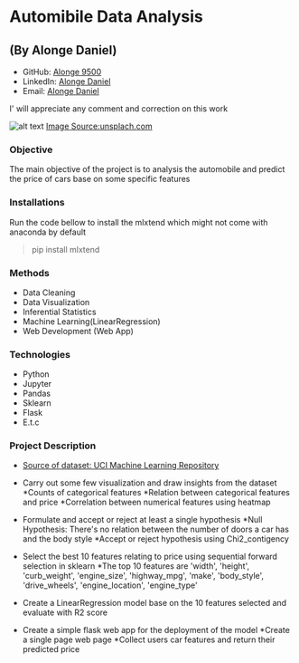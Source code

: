 # Automibile Data Analysis
## (By Alonge Daniel)


- GitHub: [Alonge 9500](https://github.com/Alonge9500)
- LinkedIn: [Alonge Daniel](https://www.linkedin.com/in/alonge-daniel-27b4b4139/)
- Email: [Alonge Daniel](mailto:alongedaniel19@gmail.com)

I' will appreciate any comment and correction on this work 

![alt text](https://images.unsplash.com/photo-1552519507-da3b142c6e3d?ixlib=rb-1.2.1&ixid=MnwxMjA3fDB8MHxzZWFyY2h8MTB8fGNhcnN8ZW58MHx8MHx8&w=1000&q=80)
[Image Source:unsplach.com](https://images.unsplash.com/photo-1552519507-da3b142c6e3d?ixlib=rb-1.2.1&ixid=MnwxMjA3fDB8MHxzZWFyY2h8MTB8fGNhcnN8ZW58MHx8MHx8&w=1000&q=80)
### Objective
The main objective of the project is to analysis the automobile and predict the price of cars base on some specific features

### Installations
Run the code bellow to install the mlxtend which might not come with anaconda by default
> pip install mlxtend


### Methods
* Data Cleaning
* Data Visualization
* Inferential Statistics 
* Machine Learning(LinearRegression)
* Web Development (Web App)

### Technologies
* Python
* Jupyter
* Pandas
* Sklearn
* Flask
* E.t.c

### Project Description 
* [Source of dataset: UCI Machine Learning Repository](https://archive.ics.uci.edu/ml/datasets/Automobile)
* Carry out some few visualization and draw insights from the dataset
    *Counts of categorical features
    *Relation between categorical features and price
    *Correlation between numerical features using heatmap
    
* Formulate and accept or reject at least a single hypothesis
    *Null Hypothesis: There's no relation between the number of doors a car has and the body style
    *Accept or reject hypothesis using Chi2_contigency
    
* Select the best 10 features relating to price using sequential forward selection in sklearn
    *The top 10 features are 'width', 'height', 'curb_weight', 'engine_size', 'highway_mpg', 'make', 'body_style', 'drive_wheels', 'engine_location', 'engine_type'
    
* Create a LinearRegression model base on the 10 features selected and evaluate with R2 score
* Create a simple flask web app for the deployment of the model
    *Create a single page web page 
    *Collect users car features and return their predicted price

